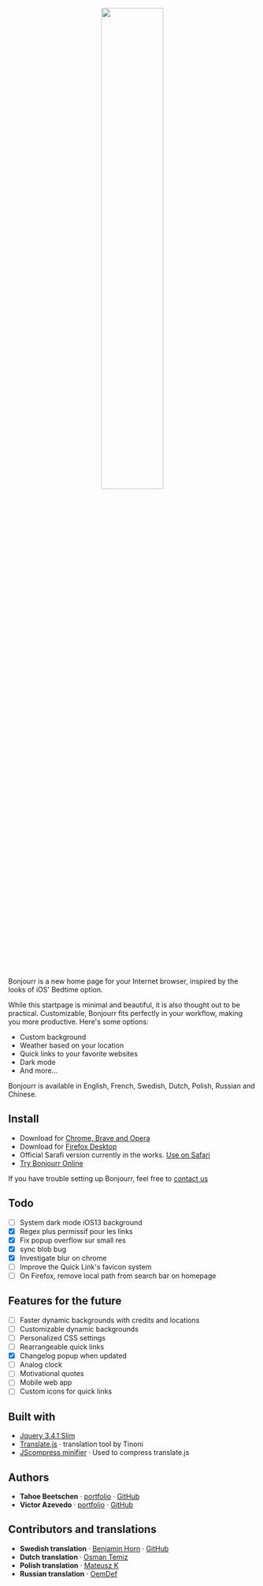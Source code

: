 <p align="center">
  <img src="https://raw.githubusercontent.com/victorazevedo-me/Bonjourr/master/src/images/popup/bonjourrpopup.png" width="50%"></img>
</p>

Bonjourr is a new home page for your Internet browser, inspired by the looks of iOS' Bedtime option.

While this startpage is minimal and beautiful, it is also thought out to be practical. Customizable, Bonjourr fits perfectly in your workflow, making you more productive. Here's some options:

* Custom background
* Weather based on your location
* Quick links to your favorite websites
* Dark mode
* And more...

Bonjourr is available in English, French, Swedish, Dutch, Polish, Russian and Chinese.

## Install

* Download for [Chrome, Brave and Opera](https://chrome.google.com/webstore/detail/bonjourr-%C2%B7-minimalist-lig/dlnejlppicbjfcfcedcflplfjajinajd)
* Download for [Firefox Desktop](https://addons.mozilla.org/en-US/firefox/addon/bonjourr-startpage/)
* Official Sarafi version currently in the works. [Use on Safari](https://bonjourr.fr/#useinsafari)
* [Try Bonjourr Online](https://online.bonjourr.fr)

If you have trouble setting up Bonjourr, feel free to [contact us](https://bonjourr.fr#contact)

## Todo

- [ ] System dark mode iOS13 background
- [x] Regex plus permissif pour les links
- [x] Fix popup overflow sur small res
- [x] sync blob bug
- [x] Investigate blur on chrome
- [ ] Improve the Quick Link's favicon system
- [ ] On Firefox, remove local path from search bar on homepage

## Features for the future

- [ ] Faster dynamic backgrounds with credits and locations
- [ ] Customizable dynamic backgrounds
- [ ] Personalized CSS settings
- [ ] Rearrangeable quick links
- [x] Changelog popup when updated
- [ ] Analog clock
- [ ] Motivational quotes
- [ ] Mobile web app
- [ ] Custom icons for quick links

## Built with

* [Jquery 3.4.1 Slim](https://code.jquery.com/jquery-3.4.1.slim.min.js)
* [Translate.js](https://github.com/tinoni/translate.js) · translation tool by Tinoni
* [JScompress minifier](https://jscompress.com/) · Used to compress translate.js

## Authors

* **Tahoe Beetschen** · [portfolio](https://tahoe.be) · [GitHub](https://github.com/Tahoooe)
* **Victor Azevedo** · [portfolio](https://victor-azevedo.me) · [GitHub](https://github.com/victorazevedo-me)

## Contributors and translations

* **Swedish translation** · [Benjamin Horn](https://benjaminhorn.io/) · [GitHub](https://github.com/beije)
* **Dutch translation** · [Osman Temiz](https://www.reddit.com/user/manllac)
* **Polish translation** · [Mateusz K](https://www.reddit.com/user/DiVine92)
* **Russian translation** · [OemDef](https://www.reddit.com/user/OemDef)

